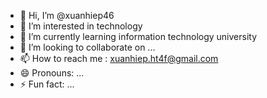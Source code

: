 - 👋 Hi, I’m @xuanhiep46
- 👀 I’m interested in technology
- 🌱 I’m currently learning information technology university
- 💞️ I’m looking to collaborate on ...
- 📫 How to reach me : xuanhiep.ht4f@gmail.com
- 😄 Pronouns: ...
- ⚡ Fun fact: ...

<!---
xuanhiep46/xuanhiep46 is a ✨ special ✨ repository because its `README.md` (this file) appears on your GitHub profile.
You can click the Preview link to take a look at your changes.
--->
